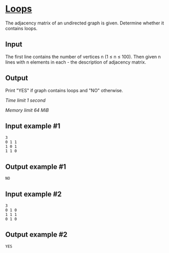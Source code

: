 # [Loops](https://www.e-olymp.com/en/problems/4761)

The adjacency matrix of an undirected graph is given. Determine whether it contains loops.

## Input

The first line contains the number of vertices n (1 ≤ n ≤ 100). Then given n lines with n elements in each - the description of adjacency matrix.

## Output

Print "YES" if graph contains loops and "NO" otherwise.

_Time limit 1 second_

_Memory limit 64 MiB_

## Input example #1
```
3
0 1 1
1 0 1
1 1 0
```

## Output example #1
```
NO
```

## Input example #2
```
3
0 1 0
1 1 1
0 1 0
```

## Output example #2
```
YES
```
